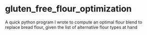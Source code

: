 # gluten_free_flour_optimization
A quick python program I wrote to compute an optimal flour blend to replace bread flour, given the list of alternative flour types at hand
